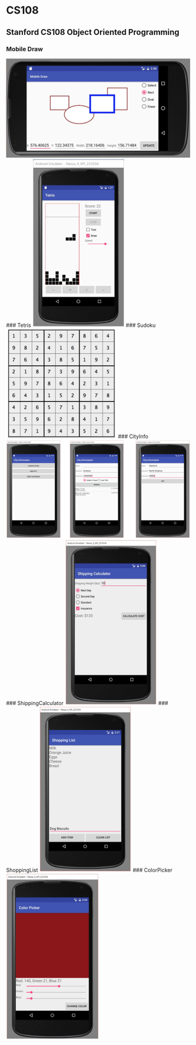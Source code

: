 # CS108
## Stanford CS108 Object Oriented Programming
### Mobile Draw
<img src="pic/MobileDraw.png" width="500" alt="MobileDraw"/>
### Tetris
<img src="pic/Tetris.png" width="250" alt="Tetris"/>
### Sudoku
<img src="pic/Sudoku.png" width="300" alt="Sudoku"/>
### CityInfo
<img src="pic/CityInfo.png" width="500" alt="CityInfo"/>
### ShippingCalculator
<img src="pic/ShippingCalculator.png" width="250" alt="ShippingCalculator"/>
### ShoppingList
<img src="pic/ShoppingList.png" width="250" alt="ShoppingList"/>
### ColorPicker
<img src="pic/ColorPicker.png" width="250" alt="ColorPicker"/>
